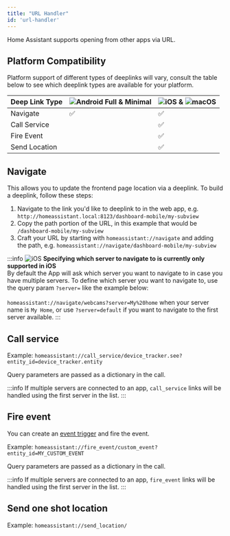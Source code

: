 ```yaml
---
title: "URL Handler"
id: 'url-handler'
---
```


Home Assistant supports opening from other apps via URL.

## Platform Compatibility

Platform support of different types of deeplinks will vary, consult the table below to see which deeplink types are available for your platform.

<table className="core-table">
  <thead>
    <tr>
      <th><strong>Deep Link Type</strong></th>
      <th><img alt="Android" src="/assets/android.svg" /> Full & Minimal</th>
      <th><img alt="iOS" src="/assets/iOS.svg" /> & <img alt="macOS" src="/assets/macOS.svg" /></th>
      </tr>
  </thead>
    <tbody>
      <tr>
        <td>Navigate</td>
        <td>✅</td>
        <td>✅</td>
      </tr>
      <tr>
        <td>Call Service</td>
        <td></td>
        <td>✅</td>
      </tr>
        <tr>
        <td>Fire Event</td>
        <td></td>
        <td>✅</td>
      </tr>
        <tr>
        <td>Send Location</td>
        <td></td>
        <td>✅</td>
      </tr>
    </tbody>
</table>

## Navigate
This allows you to update the frontend page location via a deeplink. To build a deeplink, follow these steps:

1. Navigate to the link you'd like to deeplink to in the web app, e.g. `http://homeassistant.local:8123/dashboard-mobile/my-subview`
2. Copy the path portion of the URL, in this example that would be `/dashboard-mobile/my-subview`
3. Craft your URL by starting with `homeassistant://navigate` and adding the path, e.g. `homeassistant://navigate/dashboard-mobile/my-subview`

:::info
![iOS](/assets/iOS.svg) **Specifying which server to navigate to is currently only supported in iOS**<br />
By default the App will ask which server you want to navigate to in case you have multiple servers.
To define which server you want to navigate to, use the query param `?server=` like the example below:<br /><br />
`homeassistant://navigate/webcams?server=My%20home` when your server name is `My Home`, or use `?server=default` if you want to navigate to the first server available.
:::

## Call service
Example: `homeassistant://call_service/device_tracker.see?entity_id=device_tracker.entity`

Query parameters are passed as a dictionary in the call.

:::info
If multiple servers are connected to an app, `call_service` links will be handled using the first server in the list.
:::

## Fire event
You can create an [event trigger](https://www.home-assistant.io/docs/automation/trigger/#event-trigger) and fire the event.

Example: `homeassistant://fire_event/custom_event?entity_id=MY_CUSTOM_EVENT`

Query parameters are passed as a dictionary in the call.

:::info
If multiple servers are connected to an app, `fire_event` links will be handled using the first server in the list.
:::

## Send one shot location
Example: `homeassistant://send_location/`
